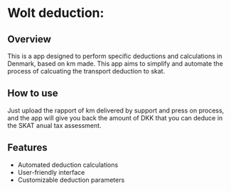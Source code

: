 # Wolt deduction:

## Overview
This is a app designed to perform specific deductions and calculations in Denmark, based on km made. This app aims to simplify and automate the process of calcuating the transport deduction to skat.

## How to use
Just upload the rapport of km delivered by support and press on process, and the app will give you back the amount of DKK that you can deduce in the SKAT anual tax assessment.

## Features
- Automated deduction calculations
- User-friendly interface
- Customizable deduction parameters